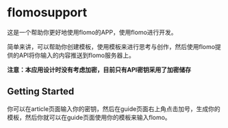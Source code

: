 # flomosupport

这是一个帮助你更好地使用flomo的APP，使用flomo进行开发。

简单来讲，可以帮助你创建模板，使用模板来进行思考与创作，然后使用flomo提供的API将你输入的内容推送到flomo服务器上。

**注意：本应用设计时没有考虑加密，目前只有API密钥采用了加密储存**

## Getting Started

你可以在article页面输入你的密钥，然后在guide页面右上角点击加号，生成你的模板，然后你就可以在guide页面使用你的模板来输入flomo。




